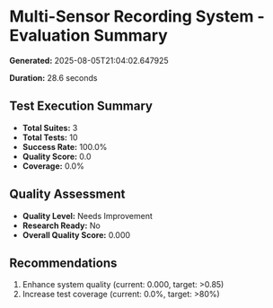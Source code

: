 # Multi-Sensor Recording System - Evaluation Summary

**Generated:** 2025-08-05T21:04:02.647925

**Duration:** 28.6 seconds


## Test Execution Summary

- **Total Suites:** 3
- **Total Tests:** 10
- **Success Rate:** 100.0%
- **Quality Score:** 0.0
- **Coverage:** 0.0%


## Quality Assessment

- **Quality Level:** Needs Improvement
- **Research Ready:** No
- **Overall Quality Score:** 0.000


## Recommendations

1. Enhance system quality (current: 0.000, target: >0.85)
2. Increase test coverage (current: 0.0%, target: >80%)